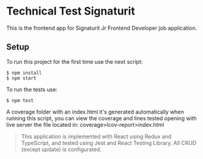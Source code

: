 # Technical Test Signaturit

This is the frontend app for Signaturit Jr Frontend Developer job application.

## Setup

To run this project for the first time use the next script:

```
$ npm install
$ npm start
```

To run the tests use:

```
$ npm test
```

A coverage folder with an index.html it's generated automatically when running this script, you can view the coverage and lines tested opening with live server the file located in: coverage>lcov-report>index.html

> This application is implemented with React using Redux and TypeScript, and tested using Jest and React Testing Library. All CRUD (except update) is configurated.
